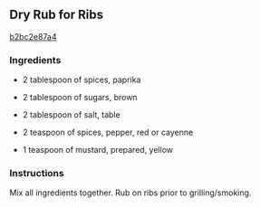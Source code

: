## Dry Rub for Ribs

[b2bc2e87a4](http://www.food.com/recipe/dry-rub-for-ribs-388099)

### Ingredients

 - 2 tablespoon of spices, paprika

 - 2 tablespoon of sugars, brown

 - 2 tablespoon of salt, table

 - 2 teaspoon of spices, pepper, red or cayenne

 - 1 teaspoon of mustard, prepared, yellow

### Instructions

Mix all ingredients together. Rub on ribs prior to grilling/smoking.